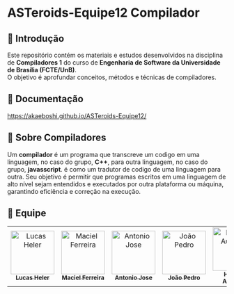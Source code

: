 # ASTeroids-Equipe12 Compilador

## 📝 Introdução  

Este repositório contém os materiais e estudos desenvolvidos na disciplina de **Compiladores 1** do curso de **Engenharia de Software da Universidade de Brasília (FCTE/UnB)**.  
O objetivo é aprofundar conceitos, métodos e técnicas de compiladores. 
## 📝 Documentação
https://akaeboshi.github.io/ASTeroids-Equipe12/
## 🎯 Sobre Compiladores 

Um **compilador** é um programa que transcreve um codigo em uma linguagem, no caso do grupo, **C++**, para outra linguagem, no caso do grupo, **javasscript**. é como um tradutor de codigo de uma linguagem para outra.
Seu objetivo é permitir que programas escritos em uma linguagem de alto nível sejam entendidos e executados por outra plataforma ou máquina, garantindo eficiência e correção na execução.

## 👥 Equipe  

<table>
  <tr>
    <td align="center">
      <a href="https://github.com/Akaeboshi">
        <img src="https://github.com/Akaeboshi.png" width="100px" alt="Lucas Heler"/>
        <br />
        <sub><b>Lucas Heler </b></sub>
      </a>
    </td>
    <td align="center">
      <a href="https://github.com/macieljuniormax">
        <img src="https://github.com/macieljuniormax.png" width="100px" alt="Maciel Ferreira"/>
        <br />
        <sub><b>Maciel Ferreira </b></sub>
      </a>
    </td>
    <td align="center">
      <a href="https://github.com/antonioleaojr">
        <img src="https://github.com/antonioleaojr.png" width="100px" alt="Antonio Jose"/>
        <br />
        <sub><b>Antonio Jose </b></sub>
      </a>
    </td>
    <td align="center">
      <a href="https://github.com/jopesmp">
        <img src="https://github.com/jopesmp.png" width="100px" alt="João Pedro"/>
        <br />
        <sub><b>João Pedro</b></sub>
      </a>
    </td>
    <td align="center">
      <a href="https://github.com/H3ytt0r62">
        <img src="https://github.com/H3ytt0r62.png" width="100px" alt="Heyttor Augusto"/>
        <br />
        <sub><b>Heyttor Augusto</b></sub>
      </a>
    </td>
  </tr>
</table>
